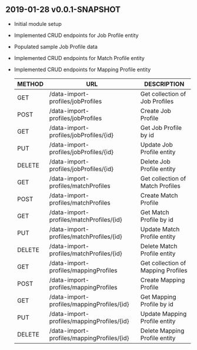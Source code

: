## 2019-01-28 v0.0.1-SNAPSHOT
* Initial module setup
* Implemented CRUD endpoints for Job Profile entity
* Populated sample Job Profile data
* Implemented CRUD endpoints for Match Profile entity
* Implemented CRUD endpoints for Mapping Profile entity

    | METHOD |             URL                            | DESCRIPTION                         |
    |--------|--------------------------------------------|-------------------------------------|
    | GET    | /data-import-profiles/jobProfiles          | Get collection of Job Profiles      |
    | POST   | /data-import-profiles/jobProfiles          | Create Job Profile                  |
    | GET    | /data-import-profiles/jobProfiles/{id}     | Get Job Profile by id               |
    | PUT    | /data-import-profiles/jobProfiles/{id}     | Update Job Profile entity           |
    | DELETE | /data-import-profiles/jobProfiles/{id}     | Delete Job Profile entity           |
    | GET    | /data-import-profiles/matchProfiles        | Get collection of Match Profiles    |
    | POST   | /data-import-profiles/matchProfiles        | Create Match Profile                |
    | GET    | /data-import-profiles/matchProfiles/{id}   | Get Match Profile by id             |
    | PUT    | /data-import-profiles/matchProfiles/{id}   | Update Match Profile entity         |
    | DELETE | /data-import-profiles/matchProfiles/{id}   | Delete Match Profile entity         |
    | GET    | /data-import-profiles/mappingProfiles      | Get collection of Mapping Profiles  |
    | POST   | /data-import-profiles/mappingProfiles      | Create Mapping Profile              |
    | GET    | /data-import-profiles/mappingProfiles/{id} | Get Mapping Profile by id           |
    | PUT    | /data-import-profiles/mappingProfiles/{id} | Update Mapping Profile entity       |
    | DELETE | /data-import-profiles/mappingProfiles/{id} | Delete Mapping Profile entity       |
